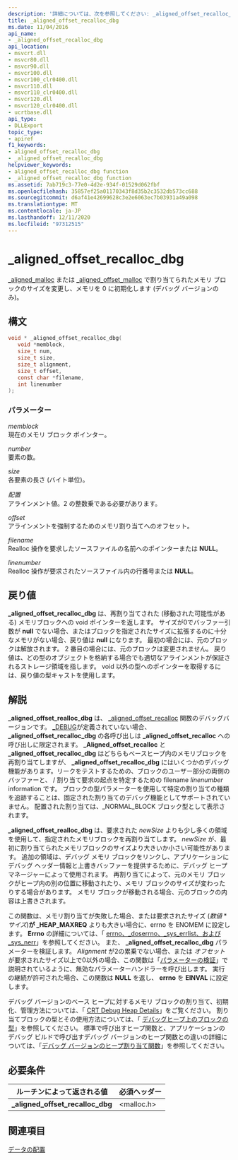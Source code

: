 ```yaml
---
description: '詳細については、次を参照してください: _aligned_offset_recalloc_dbg'
title: _aligned_offset_recalloc_dbg
ms.date: 11/04/2016
api_name:
- _aligned_offset_recalloc_dbg
api_location:
- msvcrt.dll
- msvcr80.dll
- msvcr90.dll
- msvcr100.dll
- msvcr100_clr0400.dll
- msvcr110.dll
- msvcr110_clr0400.dll
- msvcr120.dll
- msvcr120_clr0400.dll
- ucrtbase.dll
api_type:
- DLLExport
topic_type:
- apiref
f1_keywords:
- aligned_offset_recalloc_dbg
- _aligned_offset_recalloc_dbg
helpviewer_keywords:
- aligned_offset_recalloc_dbg function
- _aligned_offset_recalloc_dbg function
ms.assetid: 7ab719c3-77e0-4d2e-934f-01529d062fbf
ms.openlocfilehash: 35857ef25a01170343f8d35b2c3532db573cc688
ms.sourcegitcommit: d6af41e42699628c3e2e6063ec7b03931a49a098
ms.translationtype: MT
ms.contentlocale: ja-JP
ms.lasthandoff: 12/11/2020
ms.locfileid: "97312515"
---
```

# <a name="_aligned_offset_recalloc_dbg"></a>_aligned_offset_recalloc_dbg

[_aligned_malloc](aligned-malloc.md) または [_aligned_offset_malloc](aligned-offset-malloc.md) で割り当てられたメモリ ブロックのサイズを変更し、メモリを 0 に初期化します (デバッグ バージョンのみ)。

## <a name="syntax"></a>構文

```C
void * _aligned_offset_recalloc_dbg(
   void *memblock,
   size_t num,
   size_t size,
   size_t alignment,
   size_t offset,
   const char *filename,
   int linenumber
);
```

### <a name="parameters"></a>パラメーター

*memblock*<br/>
現在のメモリ ブロック ポインター。

*number*<br/>
要素の数。

*size*<br/>
各要素の長さ (バイト単位)。

*配置*<br/>
アラインメント値。2 の整数乗である必要があります。

*offset*<br/>
アラインメントを強制するためのメモリ割り当てへのオフセット。

*filename*<br/>
Realloc 操作を要求したソースファイルの名前へのポインターまたは **NULL**。

*linenumber*<br/>
Realloc 操作が要求されたソースファイル内の行番号または **NULL**。

## <a name="return-value"></a>戻り値

**_aligned_offset_recalloc_dbg** は、再割り当てされた (移動された可能性がある) メモリブロックへの void ポインターを返します。 サイズが0でバッファー引数が **null** でない場合、またはブロックを指定されたサイズに拡張するのに十分なメモリがない場合、戻り値は **null** になります。 最初の場合には、元のブロックは解放されます。 2 番目の場合には、元のブロックは変更されません。 戻り値は、どの型のオブジェクトを格納する場合でも適切なアラインメントが保証されるストレージ領域を指します。 void 以外の型へのポインターを取得するには、戻り値の型キャストを使用します。

## <a name="remarks"></a>解説

**_aligned_offset_realloc_dbg** は、 [_aligned_offset_recalloc](aligned-offset-recalloc.md) 関数のデバッグバージョンです。 [_DEBUG](../../c-runtime-library/debug.md)が定義されていない場合、 **_aligned_offset_recalloc_dbg** の各呼び出しは **_aligned_offset_recalloc** への呼び出しに限定されます。 **_Aligned_offset_recalloc** と **_aligned_offset_recalloc_dbg** はどちらもベースヒープ内のメモリブロックを再割り当てしますが、 **_aligned_offset_recalloc_dbg** にはいくつかのデバッグ機能があります。リークをテストするための、ブロックのユーザー部分の両側のバッファーと、  / 割り当て要求の起点を特定するための filename *linenumber* information です。 ブロックの型パラメーターを使用して特定の割り当ての種類を追跡することは、固定された割り当てのデバッグ機能としてサポートされていません。 配置された割り当ては、_NORMAL_BLOCK ブロック型として表示されます。

**_aligned_offset_realloc_dbg** は、要求された *newSize* よりも少し多くの領域を使用して、指定されたメモリブロックを再割り当てします。 *newSize* が、最初に割り当てられたメモリブロックのサイズより大きいか小さい可能性があります。 追加の領域は、デバッグ メモリ ブロックをリンクし、アプリケーションにデバッグ ヘッダー情報と上書きバッファーを提供するために、デバッグ ヒープ マネージャーによって使用されます。 再割り当てによって、元のメモリ ブロックがヒープ内の別の位置に移動されたり、メモリ ブロックのサイズが変わったりする場合があります。 メモリ ブロックが移動される場合、元のブロックの内容は上書きされます。

この関数は、メモリ割り当てが失敗した場合、または要求されたサイズ (*数値*   *  *サイズ*)**が _HEAP_MAXREQ** よりも大きい場合に、errno を ENOMEM に設定します。 **Errno** の詳細については、「 [errno、_doserrno、_sys_errlist、および _sys_nerr](../../c-runtime-library/errno-doserrno-sys-errlist-and-sys-nerr.md)」を参照してください。 また、 **_aligned_offset_recalloc_dbg** パラメーターを検証します。 *Alignment* が2の累乗でない場合、または *オフセット* が要求されたサイズ以上で0以外の場合、この関数は「[パラメーターの検証](../../c-runtime-library/parameter-validation.md)」で説明されているように、無効なパラメーターハンドラーを呼び出します。 実行の継続が許可された場合、この関数は **NULL** を返し、 **errno** を **EINVAL** に設定します。

デバッグ バージョンのベース ヒープに対するメモリ ブロックの割り当て、初期化、管理方法については、「 [CRT Debug Heap Details](/visualstudio/debugger/crt-debug-heap-details)」をご覧ください。 割り当てブロックの型とその使用方法については、「 [デバッグヒープ上のブロックの型](/visualstudio/debugger/crt-debug-heap-details)」を参照してください。 標準で呼び出すヒープ関数と、アプリケーションのデバッグ ビルドで呼び出すデバッグ バージョンのヒープ関数との違いの詳細については、「[デバッグ バージョンのヒープ割り当て関数](/visualstudio/debugger/debug-versions-of-heap-allocation-functions)」を参照してください。

## <a name="requirements"></a>必要条件

|ルーチンによって返される値|必須ヘッダー|
|-------------|---------------------|
|**_aligned_offset_recalloc_dbg**|\<malloc.h>|

## <a name="see-also"></a>関連項目

[データの配置](../../c-runtime-library/data-alignment.md)<br/>
